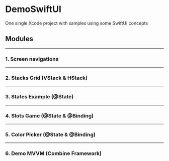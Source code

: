 # DemoSwiftUI
One single Xcode project with samples using some SwiftUI concepts


## Modules

---
### 1. Screen navigations 
<!-- **Screen navigations** this module shows how to navigates between screen in a SwiftUI context using **NavigationLink** -->

---
### 2. Stacks Grid (VStack & HStack)

---
### 3. States Example (@State)

---
### 4. Slots Game (@State & @Binding)

---
### 5. Color Picker (@State & @Binding)

---
### 6. Demo MVVM (Combine Framework)



